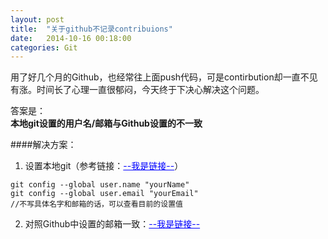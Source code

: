 ```yaml
---     
layout: post     
title:  "关于github不记录contribuions"     
date:   2014-10-16 00:18:00     
categories: Git     
---     
```


用了好几个月的Github，也经常往上面push代码，可是contirbution却一直不见有涨。时间长了心理一直很郁闷，今天终于下决心解决这个问题。    

答案是：    
**本地git设置的用户名/邮箱与Github设置的不一致**    

####解决方案：     
1. 设置本地git（参考链接：<a href="https://help.github.com/articles/set-up-git/" style="color: blue;">--我是链接--</a>）     
```     
git config --global user.name "yourName"     
git config --global user.email "yourEmail"     
//不写具体名字和邮箱的话，可以查看目前的设置值     
```     
2. 对照Github中设置的邮箱一致：<a href="https://github.com/settings/emails" style="color: blue;">--我是链接--</a>     
